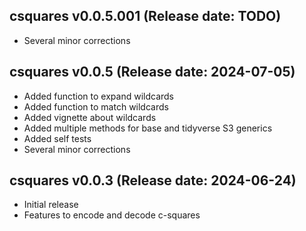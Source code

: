 csquares v0.0.5.001 (Release date: TODO)
-------------

  * Several minor corrections

csquares v0.0.5 (Release date: 2024-07-05)
-------------

  * Added function to expand wildcards
  * Added function to match wildcards
  * Added vignette about wildcards
  * Added multiple methods for base and tidyverse S3 generics
  * Added self tests
  * Several minor corrections

csquares v0.0.3 (Release date: 2024-06-24)
-------------

  * Initial release
  * Features to encode and decode c-squares